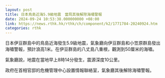 ```yaml
---
layout: post
title: 日本鳥島近海5.9級地震　當局其後解除海嘯警報
date: 2024-09-24 10:53:38.000000000 +08:00
link: https://news.rthk.hk/rthk/ch/component/k2/1771784-20240924.htm
categories: rthk
---
```


日本伊豆群島中的鳥島近海發生5.9級地震，氣象廳向伊豆群島和小笠原群島發出海嘯警報，預計浪高1米。在伊豆群島的八丈島八重根，觀測到50厘米的海嘯。

氣象廳說，地震在當地早上8時14分發生，震源深度10公里。

政府在首相官邸的危機管理中心設置情報聯絡室，氣象廳其後解除海嘯警報。
